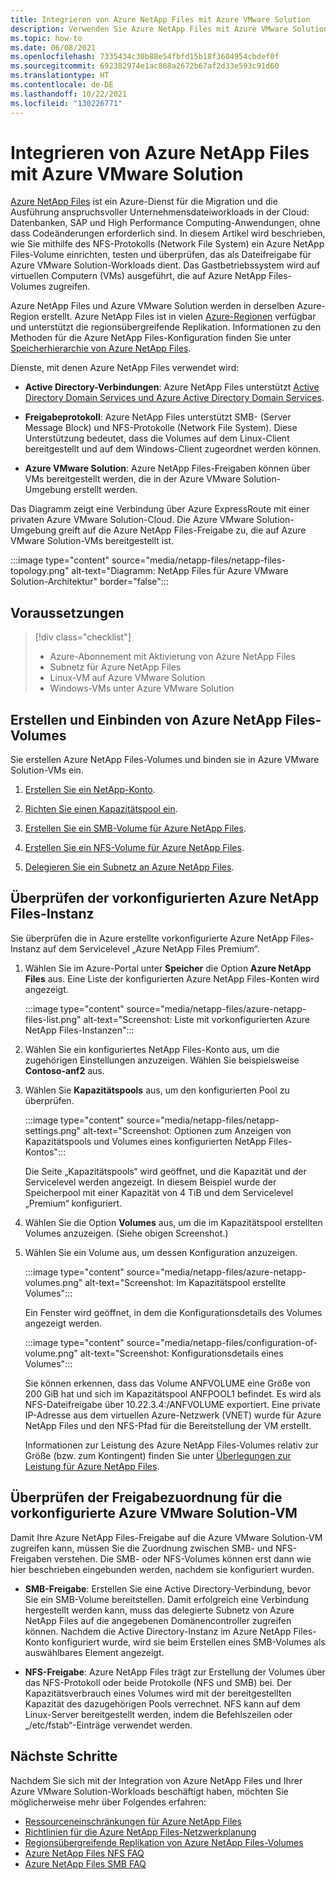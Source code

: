 ```yaml
---
title: Integrieren von Azure NetApp Files mit Azure VMware Solution
description: Verwenden Sie Azure NetApp Files mit Azure VMware Solution-VMs, um Daten zwischen lokalen Servern, Azure VMware Solution-VMs und Cloudinfrastrukturen zu migrieren und zu synchronisieren.
ms.topic: how-to
ms.date: 06/08/2021
ms.openlocfilehash: 7335434c30b88e54fbfd15b18f3604954cbdef0f
ms.sourcegitcommit: 692382974e1ac868a2672b67af2d33e593c91d60
ms.translationtype: HT
ms.contentlocale: de-DE
ms.lasthandoff: 10/22/2021
ms.locfileid: "130226771"
---
```

# <a name="integrate-azure-netapp-files-with-azure-vmware-solution"></a>Integrieren von Azure NetApp Files mit Azure VMware Solution

[Azure NetApp Files](../azure-netapp-files/azure-netapp-files-introduction.md) ist ein Azure-Dienst für die Migration und die Ausführung anspruchsvoller Unternehmensdateiworkloads in der Cloud: Datenbanken, SAP und High Performance Computing-Anwendungen, ohne dass Codeänderungen erforderlich sind. In diesem Artikel wird beschrieben, wie Sie mithilfe des NFS-Protokolls (Network File System) ein Azure NetApp Files-Volume einrichten, testen und überprüfen, das als Dateifreigabe für Azure VMware Solution-Workloads dient. Das Gastbetriebssystem wird auf virtuellen Computern (VMs) ausgeführt, die auf Azure NetApp Files-Volumes zugreifen. 

Azure NetApp Files und Azure VMware Solution werden in derselben Azure-Region erstellt. Azure NetApp Files ist in vielen [Azure-Regionen](https://azure.microsoft.com/global-infrastructure/services/?products=netapp,azure-vmware&regions=all) verfügbar und unterstützt die regionsübergreifende Replikation. Informationen zu den Methoden für die Azure NetApp Files-Konfiguration finden Sie unter [Speicherhierarchie von Azure NetApp Files](../azure-netapp-files/azure-netapp-files-understand-storage-hierarchy.md).

Dienste, mit denen Azure NetApp Files verwendet wird:

- **Active Directory-Verbindungen**: Azure NetApp Files unterstützt [Active Directory Domain Services und Azure Active Directory Domain Services](../azure-netapp-files/create-active-directory-connections.md#decide-which-domain-services-to-use).

- **Freigabeprotokoll**: Azure NetApp Files unterstützt SMB- (Server Message Block) und NFS-Protokolle (Network File System). Diese Unterstützung bedeutet, dass die Volumes auf dem Linux-Client bereitgestellt und auf dem Windows-Client zugeordnet werden können.

- **Azure VMware Solution**: Azure NetApp Files-Freigaben können über VMs bereitgestellt werden, die in der Azure VMware Solution-Umgebung erstellt werden.


Das Diagramm zeigt eine Verbindung über Azure ExpressRoute mit einer privaten Azure VMware Solution-Cloud. Die Azure VMware Solution-Umgebung greift auf die Azure NetApp Files-Freigabe zu, die auf Azure VMware Solution-VMs bereitgestellt ist.

:::image type="content" source="media/netapp-files/netapp-files-topology.png" alt-text="Diagramm: NetApp Files für Azure VMware Solution-Architektur" border="false":::


## <a name="prerequisites"></a>Voraussetzungen 

> [!div class="checklist"]
> * Azure-Abonnement mit Aktivierung von Azure NetApp Files
> * Subnetz für Azure NetApp Files
> * Linux-VM auf Azure VMware Solution
> * Windows-VMs unter Azure VMware Solution


## <a name="create-and-mount-azure-netapp-files-volumes"></a>Erstellen und Einbinden von Azure NetApp Files-Volumes

Sie erstellen Azure NetApp Files-Volumes und binden sie in Azure VMware Solution-VMs ein.

1. [Erstellen Sie ein NetApp-Konto](../azure-netapp-files/azure-netapp-files-create-netapp-account.md).

1. [Richten Sie einen Kapazitätspool ein](../azure-netapp-files/azure-netapp-files-set-up-capacity-pool.md).

1. [Erstellen Sie ein SMB-Volume für Azure NetApp Files](../azure-netapp-files/azure-netapp-files-create-volumes-smb.md).

1. [Erstellen Sie ein NFS-Volume für Azure NetApp Files](../azure-netapp-files/azure-netapp-files-create-volumes.md).

1. [Delegieren Sie ein Subnetz an Azure NetApp Files](../azure-netapp-files/azure-netapp-files-delegate-subnet.md).


## <a name="verify-pre-configured-azure-netapp-files"></a>Überprüfen der vorkonfigurierten Azure NetApp Files-Instanz 

Sie überprüfen die in Azure erstellte vorkonfigurierte Azure NetApp Files-Instanz auf dem Servicelevel „Azure NetApp Files Premium“.

1. Wählen Sie im Azure-Portal unter **Speicher** die Option **Azure NetApp Files** aus. Eine Liste der konfigurierten Azure NetApp Files-Konten wird angezeigt. 

   :::image type="content" source="media/netapp-files/azure-netapp-files-list.png" alt-text="Screenshot: Liste mit vorkonfigurierten Azure NetApp Files-Instanzen"::: 

2. Wählen Sie ein konfiguriertes NetApp Files-Konto aus, um die zugehörigen Einstellungen anzuzeigen. Wählen Sie beispielsweise **Contoso-anf2** aus. 

3. Wählen Sie **Kapazitätspools** aus, um den konfigurierten Pool zu überprüfen. 

   :::image type="content" source="media/netapp-files/netapp-settings.png" alt-text="Screenshot: Optionen zum Anzeigen von Kapazitätspools und Volumes eines konfigurierten NetApp Files-Kontos":::

   Die Seite „Kapazitätspools“ wird geöffnet, und die Kapazität und der Servicelevel werden angezeigt. In diesem Beispiel wurde der Speicherpool mit einer Kapazität von 4 TiB und dem Servicelevel „Premium“ konfiguriert.

4. Wählen Sie die Option **Volumes** aus, um die im Kapazitätspool erstellten Volumes anzuzeigen. (Siehe obigen Screenshot.)

5. Wählen Sie ein Volume aus, um dessen Konfiguration anzuzeigen.  

   :::image type="content" source="media/netapp-files/azure-netapp-volumes.png" alt-text="Screenshot: Im Kapazitätspool erstellte Volumes":::

   Ein Fenster wird geöffnet, in dem die Konfigurationsdetails des Volumes angezeigt werden.

   :::image type="content" source="media/netapp-files/configuration-of-volume.png" alt-text="Screenshot: Konfigurationsdetails eines Volumes":::

   Sie können erkennen, dass das Volume ANFVOLUME eine Größe von 200 GiB hat und sich im Kapazitätspool ANFPOOL1 befindet. Es wird als NFS-Dateifreigabe über 10.22.3.4:/ANFVOLUME exportiert. Eine private IP-Adresse aus dem virtuellen Azure-Netzwerk (VNET) wurde für Azure NetApp Files und den NFS-Pfad für die Bereitstellung der VM erstellt.

   Informationen zur Leistung des Azure NetApp Files-Volumes relativ zur Größe (bzw. zum Kontingent) finden Sie unter [Überlegungen zur Leistung für Azure NetApp Files](../azure-netapp-files/azure-netapp-files-performance-considerations.md). 

## <a name="verify-pre-configured-azure-vmware-solution-vm-share-mapping"></a>Überprüfen der Freigabezuordnung für die vorkonfigurierte Azure VMware Solution-VM

Damit Ihre Azure NetApp Files-Freigabe auf die Azure VMware Solution-VM zugreifen kann, müssen Sie die Zuordnung zwischen SMB- und NFS-Freigaben verstehen. Die SMB- oder NFS-Volumes können erst dann wie hier beschrieben eingebunden werden, nachdem sie konfiguriert wurden.

- **SMB-Freigabe**: Erstellen Sie eine Active Directory-Verbindung, bevor Sie ein SMB-Volume bereitstellen. Damit erfolgreich eine Verbindung hergestellt werden kann, muss das delegierte Subnetz von Azure NetApp Files auf die angegebenen Domänencontroller zugreifen können. Nachdem die Active Directory-Instanz im Azure NetApp Files-Konto konfiguriert wurde, wird sie beim Erstellen eines SMB-Volumes als auswählbares Element angezeigt.

- **NFS-Freigabe**: Azure NetApp Files trägt zur Erstellung der Volumes über das NFS-Protokoll oder beide Protokolle (NFS und SMB) bei. Der Kapazitätsverbrauch eines Volumes wird mit der bereitgestellten Kapazität des dazugehörigen Pools verrechnet. NFS kann auf dem Linux-Server bereitgestellt werden, indem die Befehlszeilen oder „/etc/fstab“-Einträge verwendet werden.

## <a name="next-steps"></a>Nächste Schritte

Nachdem Sie sich mit der Integration von Azure NetApp Files und Ihrer Azure VMware Solution-Workloads beschäftigt haben, möchten Sie möglicherweise mehr über Folgendes erfahren:

- [Ressourceneinschränkungen für Azure NetApp Files](../azure-netapp-files/azure-netapp-files-resource-limits.md#resource-limits)
- [Richtlinien für die Azure NetApp Files-Netzwerkplanung](../azure-netapp-files/azure-netapp-files-network-topologies.md)
- [Regionsübergreifende Replikation von Azure NetApp Files-Volumes](../azure-netapp-files/cross-region-replication-introduction.md) 
- [Azure NetApp Files NFS FAQ](../azure-netapp-files/faq-nfs.md)
- [Azure NetApp Files SMB FAQ](../azure-netapp-files/faq-smb.md)
